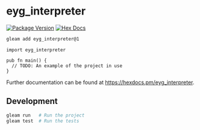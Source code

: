 # eyg_interpreter

[![Package Version](https://img.shields.io/hexpm/v/eyg_interpreter)](https://hex.pm/packages/eyg_interpreter)
[![Hex Docs](https://img.shields.io/badge/hex-docs-ffaff3)](https://hexdocs.pm/eyg_interpreter/)

```sh
gleam add eyg_interpreter@1
```
```gleam
import eyg_interpreter

pub fn main() {
  // TODO: An example of the project in use
}
```

Further documentation can be found at <https://hexdocs.pm/eyg_interpreter>.

## Development

```sh
gleam run   # Run the project
gleam test  # Run the tests
```
